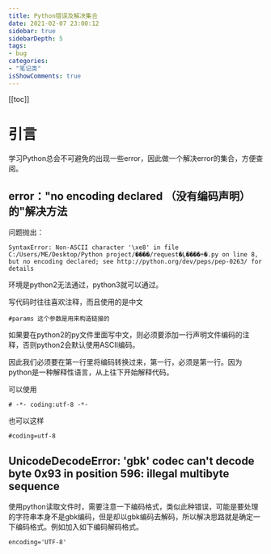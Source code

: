 ```yaml
---
title: Python错误及解决集合
date: 2021-02-07 23:00:12
sidebar: true
sidebarDepth: 5
tags: 
- bug
categories:
- "笔记类"
isShowComments: true
---
```

[[toc]]

# 引言
学习Python总会不可避免的出现一些error，因此做一个解决error的集合，方便查阅。

## error："no encoding declared （没有编码声明）的"解决方法

问题抛出：

```
SyntaxError: Non-ASCII character '\xe8' in file C:/Users/ME/Desktop/Python project/����/request�Ļ����÷�.py on line 8, but no encoding declared; see http://python.org/dev/peps/pep-0263/ for details
```

环境是python2无法通过，python3就可以通过。

写代码时往往喜欢注释，而且使用的是中文
```
#params 这个参数是用来构造链接的
```
如果要在python2的py文件里面写中文，则必须要添加一行声明文件编码的注释，否则python2会默认使用ASCII编码。

因此我们必须要在第一行里将编码转换过来，第一行，必须是第一行。因为python是一种解释性语言，从上往下开始解释代码。

可以使用
```
# -*- coding:utf-8 -*- 
```
也可以这样
```
#coding=utf-8  
```
## UnicodeDecodeError: 'gbk' codec can't decode byte 0x93 in position 596: illegal multibyte sequence

使用python读取文件时，需要注意一下编码格式，类似此种错误，可能是要处理的字符串本身不是gbk编码，但是却以gbk编码去解码，所以解决思路就是确定一下编码格式。例如加入如下编码解码格式。
```
encoding='UTF-8'

```